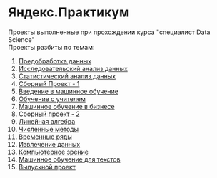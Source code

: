 # Яндекс.Практикум
Проекты выполненные при прохождении курса "специалист Data Science" <br>
Проекты разбиты по темам:
<ol>
<li><a href="https://github.com/KabirovIrik/YaPraktikum/tree/master/1_data_preprocessing">Предобработка данных</a></li>
<li><a href="https://github.com/KabirovIrik/YaPraktikum/tree/master/2_exploratory_data_analysis">Исследовательский анализ данных</a></li>
<li><a href="https://github.com/KabirovIrik/YaPraktikum/tree/master/3_statistical_data_analysis">Статистический анализ данных</a></li>
<li><a href="https://github.com/KabirovIrik/YaPraktikum/tree/master/4_collecting_project_1">Сборный Проект - 1</a></li>
<li><a href="https://github.com/KabirovIrik/YaPraktikum/tree/master/5_machine_learning">Введение в машинное обучение</a></li>
<li><a href="https://github.com/KabirovIrik/YaPraktikum/tree/master/6_supervised_machine_learning">Обучение с учителем</a></li>
<li><a href="https://github.com/KabirovIrik/YaPraktikum/tree/master/7_machine_learning_in_business">Машинное обучение в бизнесе</a></li>
<li><a href="https://github.com/KabirovIrik/YaPraktikum/tree/master/8_collecting_project_2">Сборный проект - 2</a></li>
<li><a href="https://github.com/KabirovIrik/YaPraktikum/tree/master/9_linear_algebra">Линейная алгебра</a></li>
<li><a href="https://github.com/KabirovIrik/YaPraktikum/tree/master/10_numerical_methods">Численные методы</a></li>
<li><a href="https://github.com/KabirovIrik/YaPraktikum/tree/master/11_time_series">Временные ряды</a></li>
<li><a href="https://github.com/KabirovIrik/YaPraktikum/tree/master/12_data_extraction">Извлечение данных</a></li>
<li><a href="https://github.com/KabirovIrik/YaPraktikum/tree/master/13_computer_vision">Компьютерное зрение</a></li>
<li><a href="https://github.com/KabirovIrik/YaPraktikum/tree/master/14_machine_learning_text">Машинное обучение для текстов</a></li>
<li><a href="https://github.com/KabirovIrik/YaPraktikum/tree/master/15_final">Выпускной проект</a></li>
</ol>





